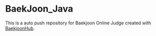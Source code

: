 # BaekJoon_Java
This is a auto push repository for Baekjoon Online Judge created with [BaekjoonHub](https://github.com/BaekjoonHub/BaekjoonHub).
